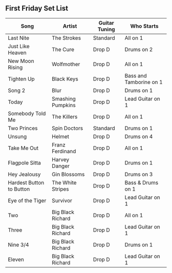 ## First Friday Set List

| Song                       | Artist            | Guitar Tuning | Who Starts              |
| -------------------------- | ----------------- | ------------- | ----------------------- |
| Last Nite                  | The Strokes       | Standard      | All on 1                |
| Just Like Heaven           | The Cure          | Drop D        | Drums on 2              |
| New Moon Rising            | Wolfmother        | Drop D        | All on 1                |
| Tighten Up                 | Black Keys        | Drop D        | Bass and Tamborine on 1 |
| Song 2                     | Blur              | Drop D        | Drums on 1              |
| Today                      | Smashing Pumpkins | Drop D        | Lead Guitar on 1        |
| Somebody Told Me           | The Killers       | Drop D        | All on 1                |
| Two Princes                | Spin Doctors      | Standard      | Drums on 1              |
| Unsung                     | Helmet            | Drop D        | Drums on 4              |
| Take Me Out                | Franz Ferdinand   | Drop D        | All on 1                |
| Flagpole Sitta             | Harvey Danger     | Drop D        | Drums on 1              |
| Hey Jealousy               | Gin Blossoms      | Drop D        | Drums on 3              |
| Hardest Button to Button   | The White Stripes | Drop D        | Bass & Drums on 1       |
| Eye of the Tiger           | Survivor          | Drop D        | Lead Guitar on 1        |
| Two                        | Big Black Richard | Drop D        | All on 1                |
| Three                      | Big Black Richard | Drop D        | Lead Guitar on 1        |
| Nine 3/4                   | Big Black Richard | Drop D        | Drums on 1              |
| Eleven                     | Big Black Richard | Drop D        | Lead Guitar on 1        |
